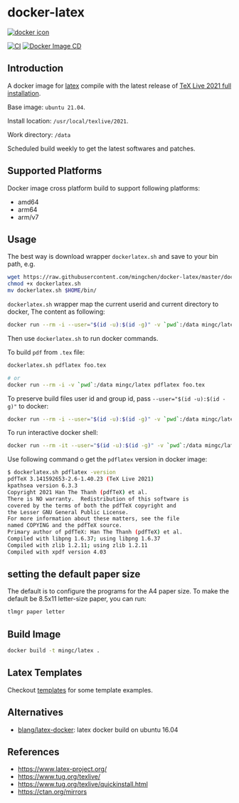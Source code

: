 # docker-latex

[![docker icon](https://dockeri.co/image/mingc/latex)](https://hub.docker.com/r/mingc/latex/)

[![CI](https://github.com/mingchen/docker-latex/actions/workflows/CI.yml/badge.svg)](https://github.com/mingchen/docker-latex/actions/workflows/CI.yml)
[![Docker Image CD](https://github.com/mingchen/docker-latex/actions/workflows/docker-image.yml/badge.svg)](https://github.com/mingchen/docker-latex/actions/workflows/docker-image.yml)

## Introduction

A docker image for [latex](https://www.latex-project.org/) compile with the latest release of [TeX Live 2021 full installation](https://www.tug.org/texlive/).

Base image: `ubuntu 21.04`.

Install location: `/usr/local/texlive/2021`.

Work directory: `/data`

Scheduled build weekly to get the latest softwares and patches.
## Supported Platforms

Docker image cross platform build to support following platforms:

* amd64
* arm64
* arm/v7

## Usage

The best way is download wrapper `dockerlatex.sh` and save to your bin path, e.g.

```sh
wget https://raw.githubusercontent.com/mingchen/docker-latex/master/dockerlatex.sh
chmod +x dockerlatex.sh
mv dockerlatex.sh $HOME/bin/
```

`dockerlatex.sh` wrapper map the current userid and current directory to docker, The content as following:

```sh
docker run --rm -i --user="$(id -u):$(id -g)" -v `pwd`:/data mingc/latex $@
```

Then use `dockerlatex.sh` to run docker commands.

To build `pdf` from `.tex` file:

```sh
dockerlatex.sh pdflatex foo.tex

# or
docker run --rm -i -v `pwd`:/data mingc/latex pdflatex foo.tex
```

To preserve build files user id and group id, pass `--user="$(id -u):$(id -g)"` to docker:

```sh
docker run --rm -i --user="$(id -u):$(id -g)" -v `pwd`:/data mingc/latex pdflatex foo.tex
```

To run interactive docker shell:

```sh
docker run --rm -it --user="$(id -u):$(id -g)" -v `pwd`:/data mingc/latex bash
```

Use following command o get the `pdflatex` version in docker image:

```sh
$ dockerlatex.sh pdflatex -version
pdfTeX 3.141592653-2.6-1.40.23 (TeX Live 2021)
kpathsea version 6.3.3
Copyright 2021 Han The Thanh (pdfTeX) et al.
There is NO warranty.  Redistribution of this software is
covered by the terms of both the pdfTeX copyright and
the Lesser GNU General Public License.
For more information about these matters, see the file
named COPYING and the pdfTeX source.
Primary author of pdfTeX: Han The Thanh (pdfTeX) et al.
Compiled with libpng 1.6.37; using libpng 1.6.37
Compiled with zlib 1.2.11; using zlib 1.2.11
Compiled with xpdf version 4.03
```

## setting the default paper size

The default is to configure the programs for the A4 paper size. To make the default be 8.5x11 letter-size paper, you can run:

```sh
tlmgr paper letter
```

## Build Image

```sh
docker build -t mingc/latex .
```

## Latex Templates

Checkout [templates](https://github.com/mingchen/docker-latex/tree/master/templates) for some template examples.

## Alternatives

- [blang/latex-docker](https://github.com/blang/latex-docker): latex docker build on ubuntu 16.04

## References

- https://www.latex-project.org/
- https://www.tug.org/texlive/
- https://www.tug.org/texlive/quickinstall.html
- https://ctan.org/mirrors
